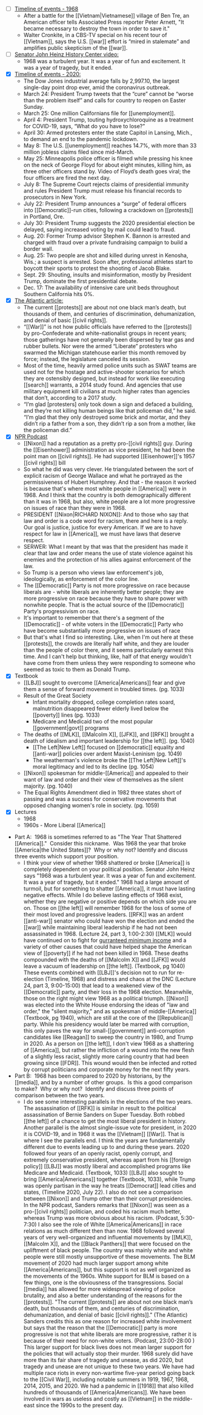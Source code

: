 - [ ] [Timeline of events - 1968](https://www.smithsonianmag.com/history/timeline-seismic-180967503/)
    - After a battle for the [[Vietnam|Vietnamese]] village of Ben Tre, an American officer tells Associated Press reporter Peter Arnett, "It became necessary to destroy the town in order to save it."
    - Walter Cronkite, in a CBS-TV special on his recent tour of [[Vietnam]], says the U.S. [[war]] effort is “mired in stalemate” and amplifies public skepticism of the [[war]].
- [ ] [Senator John Heinz History Center video:](https://www.youtube.com/watch?v=w2Pcwq6m-9s)
    -  1968 was a turbulent year. It was a year of fun and excitement. It was a year of tragedy, but it ended.
- [x] [Timeline of events - 2020:](https://www.latimes.com/california/story/2020-12-18/what-a-year-it-was-a-2020-timeline)
    - The Dow Jones industrial average falls by 2,997.10, the largest single-day point drop ever, amid the coronavirus outbreak.
    - March 24: President Trump tweets that the “cure” cannot be “worse than the problem itself” and calls for country to reopen on Easter Sunday.
    - March 25: One million Californians file for [[unemployment]].
    - April 4: President Trump, touting hydroxychloroquine as a treatment for COVID-19, says, “What do you have to lose?”
    - April 30: Armed protesters enter the state Capitol in Lansing, Mich., to demand an end to the pandemic lockdown.
    - May 8: The U.S. [[unemployment]] reaches 14.7%, with more than 33 million jobless claims filed since mid-March.
    - May 25: Minneapolis police officer is filmed while pressing his knee on the neck of George Floyd for about eight minutes, killing him, as three other officers stand by. Video of Floyd’s death goes viral; the four officers are fired the next day.
    - July 8: The Supreme Court rejects claims of presidential immunity and rules President Trump must release his financial records to prosecutors in New York.
    - July 22: President Trump announces a “surge” of federal officers into [[Democratic]]-run cities, following a crackdown on [[protests]] in Portland, Ore.
    - July 30: President Trump suggests the 2020 presidential election be delayed, saying increased voting by mail could lead to fraud.
    - Aug. 20: Former Trump advisor Stephen K. Bannon is arrested and charged with fraud over a private fundraising campaign to build a border wall.
    - Aug. 25: Two people are shot and killed during unrest in Kenosha, Wis.; a suspect is arrested. Soon after, professional athletes start to boycott their sports to protest the shooting of Jacob Blake.
    - Sept. 29: Shouting, insults and misinformation, mostly by President Trump, dominate the first presidential debate.
    - Dec. 17: The availability of intensive care unit beds throughout Southern California hits 0%.
- [x] [The Atlantic article:](https://www.theatlantic.com/ideas/archive/2020/05/1968-and-2020-lessons-from-americas-worst-year-so-far/612415/)
    - The current [[protests]] are about not one black man’s death, but thousands of them, and centuries of discrimination, dehumanization, and denial of basic [[civil rights]].
    - “[[War]]” is not how public officials have referred to the [[protests]] by pro-Confederate and white-nationalist groups in recent years; those gatherings have not generally been dispersed by tear gas and rubber bullets. Nor were the armed “Liberate” protesters who swarmed the Michigan statehouse earlier this month removed by force; instead, the legislature canceled its session. 
    - Most of the time, heavily armed police units such as SWAT teams are used not for the hostage and active-shooter scenarios for which they are ostensibly designed, but instead for work like executing [[search]] warrants, a 2014 study found. And agencies that use military equipment kill civilians at much higher rates than agencies that don’t, according to a 2017 study.
    - “I’m glad [protesters] only took down a sign and defaced a building, and they’re not killing human beings like that policeman did,” he said. “I’m glad that they only destroyed some brick and mortar, and they didn’t rip a father from a son, they didn’t rip a son from a mother, like the policeman did.”
- [x] [NPR Podcast](https://www.npr.org/transcripts/878070770)
    - [[Nixon]] had a reputation as a pretty pro-[[civil rights]] guy. During the [[Eisenhower]] administration as vice president, he had been the point man on [[civil rights]]. He had supported [[Eisenhower]]'s 1957 [[civil rights]] bill
    - So what he did was very clever. He triangulated between the sort of explicit racism of George Wallace and what he portrayed as the permissiveness of Hubert Humphrey. And that - the reason it worked is because that's where most white people in [[America]] were in 1968. And I think that the country is both demographically different than it was in 1968, but also, white people are a lot more progressive on issues of race than they were in 1968.
    - PRESIDENT [[Nixon|RICHARD NIXON]]: And to those who say that law and order is a code word for racism, there and here is a reply. Our goal is justice, justice for every American. If we are to have respect for law in [[America]], we must have laws that deserve respect.
    - SERWER: What I meant by that was that the president has made it clear that law and order means the use of state violence against his enemies and the protection of his allies against enforcement of the law.
    - So Trump is a person who views law enforcement's job, ideologically, as enforcement of the color line.
    - The [[Democratic]] Party is not more progressive on race because liberals are - white liberals are inherently better people; they are more progressive on race because they have to share power with nonwhite people. That is the actual source of the [[Democratic]] Party's progressivism on race.
    - It's important to remember that there's a segment of the [[Democratic]] - of white voters in the [[Democratic]] Party who have become substantially more progressive on issues of race
    - But that's what I find so interesting. Like, when I'm out here at these [[protests]], the crowds are literally half white, and they are louder than the people of color there, and it seems particularly earnest this time. And I can't help but thinking, like, half of that energy wouldn't have come from them unless they were responding to someone who seemed as toxic to them as Donald Trump.
- [x] Textbook
    - [[LBJ]] sought to overcome [[America|Americans]] fear and give them a sense of forward movement in troubled times. (pg. 1033)
    - Result of the Great Society
        - Infant mortality dropped, college completion rates soard, malnutrition disappeared fewer elderly lived below the [[poverty]] lines (pg. 1033)
        - Medicare and Medicaid two of the most popular [[government|govt]] programs
    - The deaths of [[MLK]], [[Malcolm X]], [[JFK]], and [[RFK]] brought a death of idealism and important leadership for [[the left]]. (pg. 1040)
        - [[The Left|New Left]] focused on [[democratic]] equality and [[anti-war]] policies over ardent Maxist-Leninism (pg. 1049)
        - The weatherman's violence broke the [[The Left|New Left]]'s moral legitimacy and led to its decline (pg. 1054)
    - [[Nixon]] spokesman for middle-[[America]] and appealed to their want of law and order and their view of themselves as the silent majority. (pg. 1040)
    - The Equal Rights Amendment died in 1982 three states short of passing and was a success for conservative movements that opposed changing women's role in society. (pg. 1059)
- [x] Lectures
    - 1968
    - 1960s - More Liberal [[America]]
- Part A:  1968 is sometimes referred to as "The Year That Shattered [[America]]."  Consider this nickname.  Was 1968 the year that broke [[America|the United States]]?  Why or why not? Identify and discuss three events which support your position.
    - I think your view of whether 1968 shattered or broke [[America]] is completely dependent on your political position. Senator John Heinz says "1968 was a turbulent year. It was a year of fun and excitement. It was a year of tragedy, but it ended."  1968 had a large amount of turmoil, but for something to shatter [[America]], it must have lasting negative effects. While I do believe lasting effects of 1968 exist, whether they are negative or positive depends on which side you are on. Those on [[the left]] will remember 1968 for the loss of some of their most loved and progressive leaders. [[RFK]] was an ardent [[anti-war]] senator who could have won the election and ended the [[war]] while maintaining liberal leadership if he had not been assassinated in 1968. (Lecture 24, part 3, 1:00-2:30) [[MLK]] would have continued on to fight for [gurranteed minimum income](https://www.theatlantic.com/business/archive/2013/08/martin-luther-kings-economic-dream-a-guaranteed-income-for-all-americans/279147/) and a variety of other causes that could have helped shape the American view of [[poverty]] if he had not been killed in 1968. These deaths compounded with the deaths of [[Malcolm X]] and [[JFK]] would leave a vacuum of leadership on [[the left]]. (Textbook, pg 1040) These events combined with [[LBJ]]'s decision not to run for re-election (Timeline, 1968) and distress and chaos at the DNC (Lecture 24, part 3, 9:00-15:00) that lead to a weakened view of the [[Democratic]] party, and their loss in the 1968 election. Meanwhile, those on the right might view 1968 as a political triumph. [[Nixon]] was elected into the White House endorsing the ideas of "law and order," the "silent majority," and as spokesman of middle-[[America]] (Textbook, pg 1940), which are still at the core of the [[Republican]] party. While his presidency would later be marred with corruption, this only paves the way for small-[[government]] anti-corruption candidates like [[Reagan]] to sweep the country in 1980, and Trump in 2020. As a person on [[the left]], I don't view 1968 as a shattering of [[America]], but rather the infliction of a wound into the new flesh of a slightly less racist, slightly more caring country that had been growing since [[FDR]]. This wound would then be infected and rotted by corrupt politicians and corporate money for the next fifty years. 
- Part B:  1968 has been compared to 2020 by historians, by the [[media]], and by a number of other groups.  Is this a good comparison to make?  Why or why not?  Identify and discuss three points of comparison between the two years.
    - I do see some interesting parallels in the elections of the two years. The assassination of [[RFK]] is similar in result to the political assassination of Bernie Sanders on Super Tuesday. Both robbed [[the left]] of a chance to get the most liberal president in history. Another parallel is the almost single-issue vote for president, in 2020 it is COVID-19, and in 1968 it was the [[Vietnam]] [[War]]. That is where I see the parallels end. I think the years are fundamentally different due to events leading up to and during these years. 2020 followed four years of an openly racist, openly corrupt, and extremely conservative president, whereas apart from his [[foreign policy]] [[LBJ]] was mostly liberal and accomplished programs like Medicare and Medicaid. (Textbook, 1033) [[LBJ]] also sought to bring [[America|Americans]] together (Textbook, 1033), while Trump was openly partisan in the way he treats [[Democrat]] lead cities and states, (Timeline 2020, July 22). I also do not see a comparison between [[Nixon]] and Trump other than their corrupt presidencies. In the NPR podcast, Sanders remarks that [[Nixon]] was seen as a pro-[[civil rights]] politician, and coded his racism much better, whereas Trump was more obvious about his racism. (Podcast, 5:30-7:30) I also see the role of White [[America|Americans]] in race relations as much different then than now. 1968 followed several years of very well-organized and influential movements by [[MLK]], [[Malcolm X]], and the [[Black Panthers]] that were focused on the upliftment of black people. The country was mainly white and white people were still mostly unsupportive of these movements. The BLM movement of 2020 had much larger support among white [[America|Americans]], but this support is not as well organized as the movements of the 1960s. White support for BLM is based on a few things, one is the obviousness of the transgressions. Social [[media]] has allowed for more widespread viewing of police brutality, and also a better understanding of the reasons for the [[protests]]. "The current [[protests]] are about not one black man’s death, but thousands of them, and centuries of discrimination, dehumanization, and denial of basic [[civil rights]]." (The Atlantic) Sanders credits this as one reason for increased white involvement but says that the reason that the [[Democratic]] party is more progressive is not that white liberals are more progressive, rather it is because of their need for non-white voters. (Podcast, 23:00-28:00 ) This larger support for black lives does not mean larger support for the policies that will actually stop their murder. 1968 surely did have more than its fair share of tragedy and unease, as did 2020, but tragedy and unease are not unique to these two years. We have had multiple race riots in every non-wartime five-year period going back to the [[Civil War]], including notable summers in 1919, 1967, 1968, 2014, 2015, and 2020. We had a pandemic in [[1918]] that also killed hundreds of thousands of [[America|Americans]]. We have been involved in wars as useless and costly as [[Vietnam]] in the middle-east since the 1990s to the present day.
